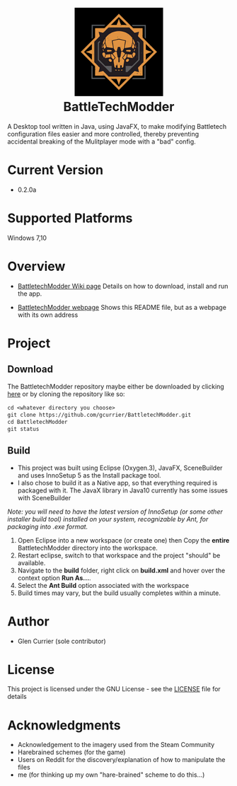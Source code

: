 <h1 align="center">
  <br>
  <a href="https://gcurrier.github.io/BattletechModder">
    <img src="https://github.com/gcurrier/BattletechModder/blob/master/resources/Battletech-Mercs-Logo.png" alt="BattletechModder" width="200">
  </a>
  <br>
  BattleTechModder
  <br>
</h1>

A Desktop tool written in Java, using JavaFX, to make modifying Battletech configuration files easier and more controlled, thereby preventing accidental breaking of the Mulitplayer mode with a "bad" config.

# Current Version
- 0.2.0a

# Supported Platforms

Windows 7,10 

# Overview
- [BattletechModder Wiki page](https://github.com/gcurrier/BattletechModder/wiki)
    Details on how to download, install and run the app.

- [BattletechModder webpage](https://gcurrier.github.io/BattletechModder/)
    Shows this README file, but as a webpage with its own address

# Project

## Download

The BattletechModder repository maybe either be downloaded by clicking [here](https://github.com/gcurrier/BattletechModder/archive/master.zip) or by cloning the repository like so:
```
cd <whatever directory you choose>
git clone https://github.com/gcurrier/BattletechModder.git
cd BattletechModder
git status
```

## Build

- This project was built using Eclipse (Oxygen.3), JavaFX, SceneBuilder and uses InnoSetup 5 as the Install package tool. 
- I also chose to build it as a Native app, so that everything required is packaged with it.
    The JavaX library in Java10 currently has some issues with SceneBuilder
    
_Note: you will need to have the latest version of InnoSetup (or some other installer build tool) installed on your system, recognizable by Ant, for packaging into .exe format._
1. Open Eclipse into a new workspace (or create one) then Copy the __entire__ BattletechModder directory into the workspace.
2. Restart eclipse, switch to that workspace and the project "should" be available.
3. Navigate to the **build** folder, right click on **build.xml** and hover over the context option **Run As...**.
4. Select the **Ant Build** option associated with the workspace
5. Build times may vary, but the build usually completes within a minute.

# Author

- Glen Currier (sole contributor)

# License

This project is licensed under the GNU License - see the [LICENSE](LICENSE) file for details

# Acknowledgments

* Acknowledgement to the imagery used from the  Steam Community
* Harebrained schemes (for the game)
* Users on Reddit for the discovery/explanation of how to manipulate the files
* me (for thinking up my own "hare-brained" scheme to do this...)
